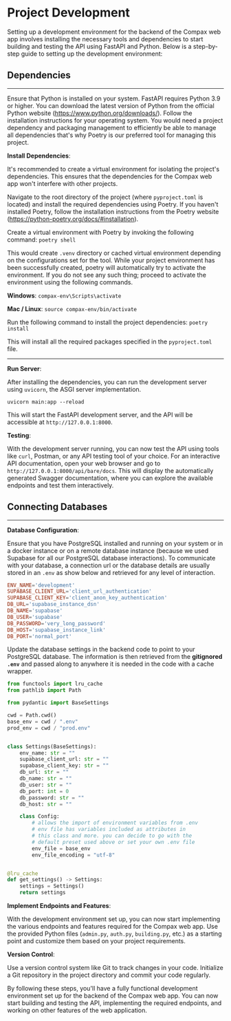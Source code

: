 # Project Development

Setting up a development environment for the backend of the Compax web app involves installing the necessary tools and dependencies to start building and testing the API using FastAPI and Python. Below is a step-by-step guide to setting up the development environment:

## Dependencies

*****************************************************************************

Ensure that Python is installed on your system. FastAPI requires Python 3.9 or higher. You can download the latest version of Python from the official Python website (<https://www.python.org/downloads/>). Follow the installation instructions for your operating system. You would need a project dependency and packaging management to efficiently be able to manage all dependencies that's why Poetry is our preferred tool for managing this project.

**Install Dependencies**:

It's recommended to create a virtual environment for isolating the project's dependencies. This ensures that the dependencies for the Compax web app won't interfere with other projects.

Navigate to the root directory of the project (where `pyproject.toml` is located) and install the required dependencies using Poetry. If you haven't installed Poetry, follow the installation instructions from the Poetry website (<https://python-poetry.org/docs/#installation>).

Create a virtual environment with Poetry by invoking the following command: `poetry shell`

This would create `.venv` directory or cached virtual environment depending on the configurations set for the tool. While your project environment has been successfully created, poetry will automatically try to activate the environment. If you do not see any such thing; proceed to activate the environment using the following commands.

**Windows**:   `compax-env\Scripts\activate`

**Mac / Linux**:    `source compax-env/bin/activate`

Run the following command to install the project dependencies:  `poetry install`

This will install all the required packages specified in the `pyproject.toml` file.

*****************************************************************************

**Run Server**:

After installing the dependencies, you can run the development server using `uvicorn`, the ASGI server implementation.

`uvicorn main:app --reload`

This will start the FastAPI development server, and the API will be accessible at `http://127.0.0.1:8000`.

**Testing**:
  
With the development server running, you can now test the API using tools like `curl`, Postman, or any API testing tool of your choice. For an interactive API documentation, open your web browser and go to `http://127.0.0.1:8000/api/bare/docs`. This will display the automatically generated Swagger documentation, where you can explore the available endpoints and test them interactively.

## Connecting Databases

*****************************************************************************

**Database Configuration**:

Ensure that you have PostgreSQL installed and running on your system or in a docker instance or on a remote database instance (because we used Supabase for all our PostgreSQL database interactions). To communicate with your database, a connection url or the database details are usually stored in an `.env` as show below and retrieved for any level of interaction.

```toml
ENV_NAME='development'
SUPABASE_CLIENT_URL='client_url_authentication'
SUPABASE_CLIENT_KEY='client_anon_key_authentication'
DB_URL='supabase_instance_dsn'
DB_NAME='supabase'
DB_USER='supabase'
DB_PASSWORD='very_long_password'
DB_HOST='supabase_instance_link'
DB_PORT='normal_port'

```

Update the database settings in the backend code to point to your PostgreSQL database. The information is then retrieved from the **gitignored `.env`** and passed along to anywhere it is needed in the code with a cache wrapper.

```python
from functools import lru_cache
from pathlib import Path

from pydantic import BaseSettings

cwd = Path.cwd()
base_env = cwd / ".env"
prod_env = cwd / "prod.env"


class Settings(BaseSettings):
    env_name: str = ""
    supabase_client_url: str = ""
    supabase_client_key: str = ""
    db_url: str = ""
    db_name: str = ""
    db_user: str = ""
    db_port: int = 0
    db_password: str = ""
    db_host: str = ""

    class Config:
        # allows the import of environment variables from .env
        # env file has variables included as attributes in
        # this class and more. you can decide to go with the
        # default preset used above or set your own .env file
        env_file = base_env
        env_file_encoding = "utf-8"


@lru_cache
def get_settings() -> Settings:
    settings = Settings()
    return settings
```

**Implement Endpoints and Features**:
  
With the development environment set up, you can now start implementing the various endpoints and features required for the Compax web app. Use the provided Python files (`admin.py`, `auth.py`, `building.py`, etc.) as a starting point and customize them based on your project requirements.

**Version Control**:
  
Use a version control system like Git to track changes in your code. Initialize a Git repository in the project directory and commit your code regularly.

By following these steps, you'll have a fully functional development environment set up for the backend of the Compax web app. You can now start building and testing the API, implementing the required endpoints, and working on other features of the web application.

